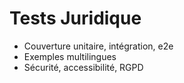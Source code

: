 # Tests Juridique

- Couverture unitaire, intégration, e2e
- Exemples multilingues
- Sécurité, accessibilité, RGPD
